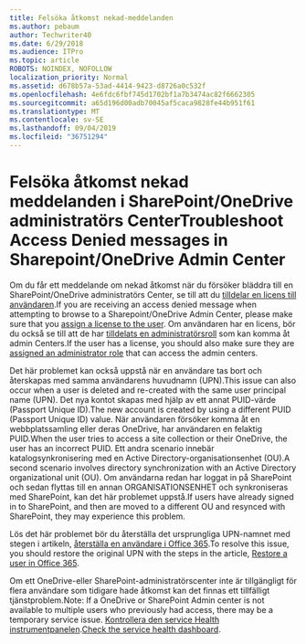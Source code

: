 ```yaml
---
title: Felsöka åtkomst nekad-meddelanden
ms.author: pebaum
author: Techwriter40
ms.date: 6/29/2018
ms.audience: ITPro
ms.topic: article
ROBOTS: NOINDEX, NOFOLLOW
localization_priority: Normal
ms.assetid: d678b57a-53ad-4414-9423-d8726a0c532f
ms.openlocfilehash: 4e6fdc6fbf745d1702bf1a7b3474ac82f6662305
ms.sourcegitcommit: a65d196d00adb70045af5caca9828fe44b951f61
ms.translationtype: MT
ms.contentlocale: sv-SE
ms.lasthandoff: 09/04/2019
ms.locfileid: "36751294"
---
```

# <a name="troubleshoot-access-denied-messages-in-sharepointonedrive-admin-center"></a><span data-ttu-id="adb70-102">Felsöka åtkomst nekad meddelanden i SharePoint/OneDrive administratörs Center</span><span class="sxs-lookup"><span data-stu-id="adb70-102">Troubleshoot Access Denied messages in Sharepoint/OneDrive Admin Center</span></span>

<span data-ttu-id="adb70-103">Om du får ett meddelande om nekad åtkomst när du försöker bläddra till en SharePoint/OneDrive administratörs Center, se till att du [tilldelar en licens till användaren](https://docs.microsoft.com/office365/admin/subscriptions-and-billing/assign-licenses-to-users?view=o365-worldwide&amp;tabs=One).</span><span class="sxs-lookup"><span data-stu-id="adb70-103">If you are receiving an access denied message when attempting to browse to a Sharepoint/OneDrive Admin Center, please make sure that you [assign a license to the user](https://docs.microsoft.com/office365/admin/subscriptions-and-billing/assign-licenses-to-users?view=o365-worldwide&amp;tabs=One).</span></span> <span data-ttu-id="adb70-104">Om användaren har en licens, bör du också se till att de har [tilldelats en administratörsroll](https://docs.microsoft.com/office365/admin/add-users/about-admin-roles?view=o365-worldwide) som kan komma åt admin Centers.</span><span class="sxs-lookup"><span data-stu-id="adb70-104">If the user has a license, you should also make sure they are [assigned an administrator role](https://docs.microsoft.com/office365/admin/add-users/about-admin-roles?view=o365-worldwide) that can access the admin centers.</span></span>

<span data-ttu-id="adb70-105">Det här problemet kan också uppstå när en användare tas bort och återskapas med samma användarens huvudnamn (UPN).</span><span class="sxs-lookup"><span data-stu-id="adb70-105">This issue can also occur when a user is deleted and re-created with the same user principal name (UPN).</span></span> <span data-ttu-id="adb70-106">Det nya kontot skapas med hjälp av ett annat PUID-värde (Passport Unique ID).</span><span class="sxs-lookup"><span data-stu-id="adb70-106">The new account is created by using a different PUID (Passport Unique ID) value.</span></span> <span data-ttu-id="adb70-107">När användaren försöker komma åt en webbplatssamling eller deras OneDrive, har användaren en felaktig PUID.</span><span class="sxs-lookup"><span data-stu-id="adb70-107">When the user tries to access a site collection or their OneDrive, the user has an incorrect PUID.</span></span> <span data-ttu-id="adb70-108">Ett andra scenario innebär katalogsynkronisering med en Active Directory-organisationsenhet (OU).</span><span class="sxs-lookup"><span data-stu-id="adb70-108">A second scenario involves directory synchronization with an Active Directory organizational unit (OU).</span></span> <span data-ttu-id="adb70-109">Om användarna redan har loggat in på SharePoint och sedan flyttas till en annan ORGANISATIONSENHET och synkroniseras med SharePoint, kan det här problemet uppstå.</span><span class="sxs-lookup"><span data-stu-id="adb70-109">If users have already signed in to SharePoint, and then are moved to a different OU and resynced with SharePoint, they may experience this problem.</span></span>

<span data-ttu-id="adb70-110">Lös det här problemet bör du återställa det ursprungliga UPN-namnet med stegen i artikeln, [återställa en användare i Office 365](https://docs.microsoft.com/office365/admin/add-users/restore-user?view=o365-worldwide).</span><span class="sxs-lookup"><span data-stu-id="adb70-110">To resolve this issue, you should restore the original UPN with the steps in the article, [Restore a user in Office 365](https://docs.microsoft.com/office365/admin/add-users/restore-user?view=o365-worldwide).</span></span>

<span data-ttu-id="adb70-111">Om ett OneDrive-eller SharePoint-administratörscenter inte är tillgängligt för flera användare som tidigare hade åtkomst kan det finnas ett tillfälligt tjänstproblem.</span><span class="sxs-lookup"><span data-stu-id="adb70-111">Note: If a OneDrive or SharePoint Admin center is not available to multiple users who previously had access, there may be a temporary service issue.</span></span>  <span data-ttu-id="adb70-112">[Kontrollera den service Health instrumentpanelen](https://portal.office.com/adminportal/home#/servicehealth).</span><span class="sxs-lookup"><span data-stu-id="adb70-112">[Check the service health dashboard](https://portal.office.com/adminportal/home#/servicehealth).</span></span>


